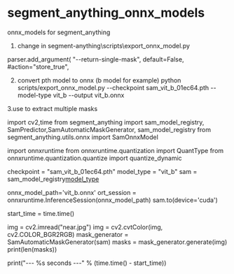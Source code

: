 # segment_anything_onnx_models
onnx_models for segment_anything

1. change in segment-anything\scripts\export_onnx_model.py

parser.add_argument(
   "--return-single-mask",
    default=False,
    #action="store_true",

2. convert pth model to onnx (b model for example)
python scripts/export_onnx_model.py --checkpoint sam_vit_b_01ec64.pth --model-type vit_b --output vit_b.onnx

3.use to extract multiple masks

import cv2,time
from segment_anything import sam_model_registry, SamPredictor,SamAutomaticMaskGenerator, sam_model_registry
from segment_anything.utils.onnx import SamOnnxModel

import onnxruntime
from onnxruntime.quantization import QuantType
from onnxruntime.quantization.quantize import quantize_dynamic

checkpoint = "sam_vit_b_01ec64.pth"
model_type = "vit_b"
sam = sam_model_registry[model_type](checkpoint=checkpoint)

onnx_model_path='vit_b.onnx'
ort_session = onnxruntime.InferenceSession(onnx_model_path)
sam.to(device='cuda')

start_time = time.time()

img = cv2.imread("near.jpg")
img = cv2.cvtColor(img, cv2.COLOR_BGR2RGB)
mask_generator = SamAutomaticMaskGenerator(sam)
masks = mask_generator.generate(img)
print(len(masks))

print("--- %s seconds ---" % (time.time() - start_time))
